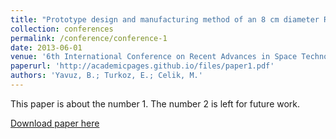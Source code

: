```yaml
---
title: "Prototype design and manufacturing method of an 8 cm diameter RF ion thruster"
collection: conferences
permalink: /conference/conference-1
date: 2013-06-01
venue: '6th International Conference on Recent Advances in Space Technologies (RAST), vol., no., pp.619,624'
paperurl: 'http://academicpages.github.io/files/paper1.pdf'
authors: 'Yavuz, B.; Turkoz, E.; Celik, M.'
---
```

This paper is about the number 1. The number 2 is left for future work.

[Download paper here](http://academicpages.github.io/files/paper1.pdf)